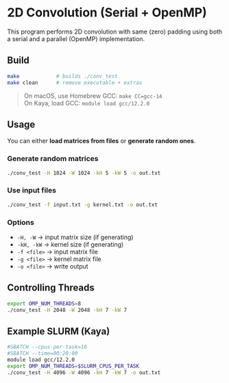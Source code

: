 # 2D Convolution (Serial + OpenMP)

This program performs 2D convolution with same (zero) padding using both a serial and a parallel (OpenMP) implementation.  

## Build
```bash
make            # builds ./conv_test
make clean      # remove executable + extras
```

> On macOS, use Homebrew GCC: `make CC=gcc-14`  
> On Kaya, load GCC: `module load gcc/12.2.0`

## Usage
You can either **load matrices from files** or **generate random ones**.

### Generate random matrices
```bash
./conv_test -H 1024 -W 1024 -kH 5 -kW 5 -o out.txt
```

### Use input files
```bash
./conv_test -f input.txt -g kernel.txt -o out.txt
```

### Options
- `-H, -W` → input matrix size (if generating)  
- `-kH, -kW` → kernel size (if generating)  
- `-f <file>` → input matrix file  
- `-g <file>` → kernel matrix file  
- `-o <file>` → write output  

## Controlling Threads
```bash
export OMP_NUM_THREADS=8
./conv_test -H 2048 -W 2048 -kH 7 -kW 7
```

## Example SLURM (Kaya)
```bash
#SBATCH --cpus-per-task=16
#SBATCH --time=00:20:00
module load gcc/12.2.0
export OMP_NUM_THREADS=$SLURM_CPUS_PER_TASK
./conv_test -H 4096 -W 4096 -kH 7 -kW 7 -o out.txt
```
